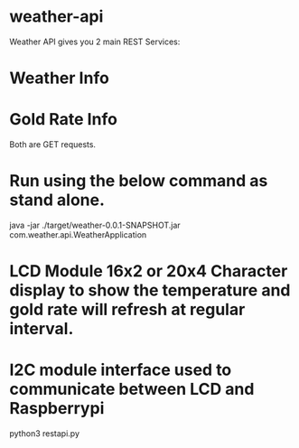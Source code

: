 # weather-api

Weather API gives you 2 main REST Services:
# Weather Info
# Gold Rate Info

Both are GET requests.

# Run using the below command as stand alone.
java -jar ./target/weather-0.0.1-SNAPSHOT.jar com.weather.api.WeatherApplication

# LCD Module 16x2 or 20x4 Character display to show the temperature and gold rate will refresh at regular interval.
# I2C module interface used to communicate between LCD and Raspberrypi
python3 restapi.py
